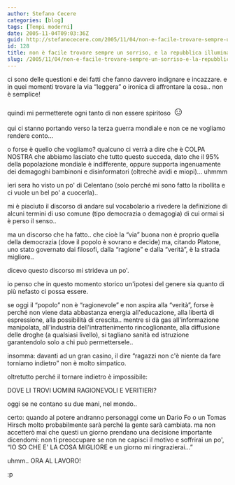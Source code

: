 ```yaml
---
author: Stefano Cecere
categories: [blog]
tags: [Tempi moderni]
date: 2005-11-04T09:03:36Z
guid: http://stefanocecere.com/2005/11/04/non-e-facile-trovare-sempre-un-sorriso-e-la-repubblica-illuminata/
id: 128
title: non è facile trovare sempre un sorriso, e la repubblica illuminata
slug: /2005/11/04/non-e-facile-trovare-sempre-un-sorriso-e-la-repubblica-illuminata/
---
```


ci sono delle questioni e dei fatti che fanno davvero indignare e incazzare. e in quei momenti trovare la via &#x201c;leggera&#x201d; o ironica di affrontare la cosa.. non è semplice!

quindi mi permetterete ogni tanto di non essere spiritoso <span style="font-size: 20pt">&#x263a;</span>

qui ci stanno portando verso la terza guerra mondiale e non ce ne vogliamo rendere conto…

o forse è quello che vogliamo? qualcuno ci verrà a dire che è COLPA NOSTRA che abbiamo lasciato che tutto questo succeda, dato che il 95% della popolazione mondiale è indifferente, oppure supporta ingenuamente dei demagoghi bambinoni e disinformatori (oltrechè avidi e miopi)… uhmmm

ieri sera ho visto un po' di Celentano (solo perch&#xe9; mi sono fatto la ribollita e ci vuole un bel po' a cuocerla)..
  
mi è piaciuto il discorso di andare sul vocabolario a rivedere la definizione di alcuni termini di uso comune (tipo democrazia o demagogia) di cui ormai si è perso il senso..

ma un discorso che ha fatto.. che cioè la &#x201c;via&#x201d; buona non è proprio quella della democrazia (dove il popolo è sovrano e decide) ma, citando Platone, uno stato governato dai filosofi, dalla &#x201c;ragione&#x201d; e dalla &#x201c;verità&#x201d;, è la strada migliore..

dicevo questo discorso mi strideva un po'.

io penso che in questo momento storico un'ipotesi del genere sia quanto di pi&#xf9; nefasto ci possa essere.

se oggi il &#x201c;popolo&#x201d; non è &#x201c;ragionevole&#x201d; e non aspira alla &#x201c;verità&#x201d;, forse è perch&#xe9; non viene data abbastanza energia all'educazione, alla libertà di espressione, alla possibilità di crescita.. mentre si dà gas all'informazione manipolata, all'industria dell'intrattenimento rincoglionante, alla diffusione delle droghe (a qualsiasi livello), si tagliano sanità ed istruzione garantendolo solo a chi può permettersele..

insomma: davanti ad un gran casino, il dire &#x201c;ragazzi non c'è niente da fare torniamo indietro&#x201d; non è molto simpatico.
  
oltretutto perch&#xe9; il tornare indietro è impossibile:
  
DOVE LI TROVI UOMINI RAGIONEVOLI E VERITIERI?
  
oggi se ne contano su due mani, nel mondo..

certo: quando al potere andranno personaggi come un Dario Fo o un Tomas Hirsch molto probabilmente sarà perch&#xe9; la gente sarà cambiata. ma non accetterò mai che questi un giorno prendano una decisione importante dicendomi: non ti preoccupare se non ne capisci il motivo e soffrirai un po', &#x201c;IO SO CHE E' LA COSA MIGLIORE e un giorno mi ringrazierai…&#x201d;

uhmm.. ORA AL LAVORO!
  
:p